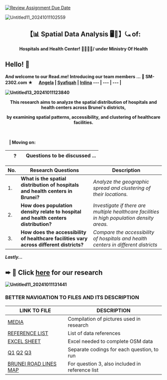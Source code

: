 [![Review Assignment Due Date](https://classroom.github.com/assets/deadline-readme-button-22041afd0340ce965d47ae6ef1cefeee28c7c493a6346c4f15d667ab976d596c.svg)](https://classroom.github.com/a/EM3FG0CJ)

![Untitled11_20241011102559](https://github.com/user-attachments/assets/922dee37-1e98-4350-a6df-ab25c2e3bd9d)

<h2 align='center'>【📊 Spatial Data Analysis  🖥️🧾】⤿ of:</h2>


<p align='center'><b> Hospitals and Health Center! 🏥🧑🏻‍⚕️/ under Ministry Of Health

## Hello! 👋 

And welcome to our Read.me! Introducing our team members ...
🔎 **SM-2302.com** ★  ㅤ [Angela](https://github.com/Angela-29) |  [Syafiqah](https://github.com/SyafYus)  | [Irdina](https://github.com/nrirdnbtrsy)
--- | --- | --- |

![Untitled13_20241011123840](https://github.com/user-attachments/assets/40d1a0b5-409c-4c7e-ad75-d32477994ad3)

<p align='center'><b>This research aims to analyze the spatial distribution of hospitals and health centers across Brunei's districts,
<p align='center'><b>by examining spatial patterns, accessibility, and clustering of healthcare facilities.
 
‎ 

 ㅤ| Moving on:

 ㅤ ?ㅤ| Questions to be discussed ...
  -- | -- 
  
**No.** | **Research Questions** | **Description** |
|--- | --- | --- |
|1. | **What is the spatial distribution of hospitals and health centers in Brunei?** | *Analyze the geographic spread and clustering of their locations.* |
|2. | **How does population density relate to hospital and health centers distribution?**  | *Investigate if there are multiple healthcare facilities in high population density areas.* |
|3. | **How does the accessibility of healthcare facilities vary across different districts?** | *Compare the accessibility of hospitals and health centers in different districts* |


*Lastly...*

➨ 📄  Click [here](https://github.com/sm2302-aug24/grp-sine-rs/blob/main/Hospitals.md) for our research
 ---

![Untitled11_20241011131441](https://github.com/user-attachments/assets/8578947a-8f4f-4503-a768-3ad4de46ccd0) 


### **BETTER NAVIGATION TO FILES AND ITS DESCRIPTION**

| LINK TO FILE    | DESCRIPTION     |
|-----------------|-----------------|
| [MEDIA](https://github.com/sm2302-aug24/grp-sine-rs/blob/main/Media.md)      | Compilation of pictures used in research       |
| [REFERENCE LIST](https://github.com/sm2302-aug24/grp-sine-rs/blob/main/Data_Reference_List.md) | List of data references       |
| [EXCEL SHEET](https://github.com/sm2302-aug24/grp-sine-rs/blob/main/excel%20coordinates.xlsx)      | Excel needed to complete OSM data       |
| [Q1](https://github.com/sm2302-aug24/grp-sine-rs/blob/main/Question1.R) [Q2](https://github.com/sm2302-aug24/grp-sine-rs/blob/main/Question2.R) [Q3](https://github.com/sm2302-aug24/grp-sine-rs/blob/main/Question3.R) | Separate codings for each question, to run       |
| [BRUNEI ROAD LINES MAP](https://github.com/sm2302-aug24/grp-sine-rs/blob/main/hotosm_brn_roads_lines_geojson.geojson) | For question 3, also included in reference list |






